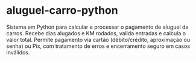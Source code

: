 # aluguel-carro-python
Sistema em Python para calcular e processar o pagamento de aluguel de carros. Recebe dias alugados e KM rodados, valida entradas e calcula o valor total. Permite pagamento via cartão (débito/crédito, aproximação ou senha) ou Pix, com tratamento de erros e encerramento seguro em casos inválidos.
